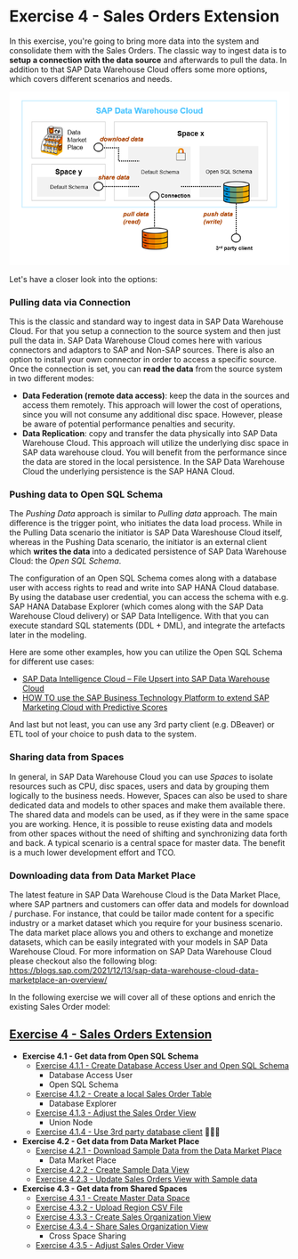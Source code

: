 # Exercise 4 - Sales Orders Extension

In this exercise, you're going to bring more data into the system and consolidate them with the Sales Orders.
The classic way to ingest data is to **setup a connection with the data source** and afterwards to pull the data.
In addition to that SAP Data Warehouse Cloud offers some more options, which covers different scenarios and needs. 

![](./images/data_ingestion.png)

Let's have a closer look into the options:

### Pulling data via Connection
This is the classic and standard way to ingest data in SAP Data Warehouse Cloud. For that you setup a connection to the source system and then just pull the data in. SAP Data Warehouse Cloud comes here with various connectors and adaptors to SAP and Non-SAP sources. There is also an option to install your own connector in order to access a specific source. Once the connection is set, you can **read the data** from the source system in two different modes: 
- **Data Federation (remote data access)**: keep the data in the sources and access them remotely. This approach will lower the cost of operations, since you will not consume any additional disc space. However, please be aware of potential performance penalties and security.   
- **Data Replication**: copy and transfer the data physically into SAP Data Warehouse Cloud. This approach will utilize the underlying disc space in SAP data warehouse cloud. You will benefit from the performance since the data are stored in the local persistence. In the SAP Data Warehouse Cloud the underlying persistence is the SAP HANA Cloud.

### Pushing data to Open SQL Schema
The _Pushing Data_ approach is similar to _Pulling data_ approach. The main difference is the trigger point, who initiates the data load process. 
While in the Pulling Data scenario the initiator is SAP Data Wareshouse Cloud itself, whereas in the Pushing Data scenario, the initiator is an external client which **writes the data** into a dedicated persistence of SAP Data Warehouse Cloud: the _Open SQL Schema_.  

The configuration of an Open SQL Schema comes along with a database user with access rights to read and write into SAP HANA Cloud database. 
By using the database user credential, you can access the schema with e.g. SAP HANA Database Explorer (which comes along with the SAP Data Warehouse Cloud delivery) or SAP Data Intelligence. With that you can execute standard SQL statements (DDL + DML), and integrate the artefacts later in the modeling.

Here are some other examples, how you can utilize the Open SQL Schema for different use cases:
- [SAP Data Intelligence Cloud – File Upsert into SAP Data Warehouse Cloud](https://blogs.sap.com/2021/12/23/sap-data-intelligence-cloud-file-upsert-into-sap-data-warehouse-cloud/)
- [HOW TO use the SAP Business Technology Platform to extend SAP Marketing Cloud with Predictive Scores](https://blogs.sap.com/2022/01/11/how-to-use-the-sap-business-technology-platform-to-extend-sap-marketing-cloud-with-predictive-scores/)


And last but not least, you can use any 3rd party client (e.g. DBeaver) or ETL tool of your choice to push data to the system.

### Sharing data from Spaces
In general, in SAP Data Warehouse Cloud you can use _Spaces_ to isolate resources such as CPU, disc spaces, users and data by grouping them logically to the business needs.
However, Spaces can also be used to share dedicated data and models to other spaces and make them available there. The shared data and models can be used, as if they were in the same space you are working. Hence, it is possible to reuse existing data and models from other spaces without the need of shifting and synchronizing data forth and back. A typical scenario is a central space for master data. The benefit is a much lower development effort and TCO. 

### Downloading data from Data Market Place
The latest feature in SAP Data Warehouse Cloud is the Data Market Place, where SAP partners and customers can offer data and models for download / purchase. For instance, that could be tailor made content for a specific industry or a market dataset which you require for your business scenario. The data market place allows you and others to exchange and monetize datasets, which can be easily integrated with your models in SAP Data Warehouse Cloud.
For more information on SAP Data Warehouse Cloud please checkout also the following blog:
https://blogs.sap.com/2021/12/13/sap-data-warehouse-cloud-data-marketplace-an-overview/

In the following exercise we will cover all of these options and enrich the existing Sales Order model:


[<h2>Exercise 4 - Sales Orders Extension</h2>](exercises/ex4/)
- **Exercise 4.1 - Get data from Open SQL Schema**
   - [Exercise 4.1.1 - Create Database Access User and Open SQL Schema](/exercises/ex4/open-sql-schema)
      - Database Access User
      - Open SQL Schema 
   - [Exercise 4.1.2 - Create a local Sales Order Table](/exercises/ex4/special-sales-orders-table)   
      - Database Explorer  
   - [Exercise 4.1.3 - Adjust the Sales Order View](/exercises/ex4/sales-orders-union)
      - Union Node   
   - [Exercise 4.1.4 - Use 3rd party database client](/exercises/ex4/3rd-party-db-client) :construction::construction::construction:
- **Exercise 4.2 - Get data from Data Market Place** 
   - [Exercise 4.2.1 - Download Sample Data from the Data Market Place](/exercises/ex4/data-market-place-sample-data-download)
      - Data Market Place
   - [Exercise 4.2.2 - Create Sample Data View](/exercises/ex4/data-market-place-sample-data-view)
   - [Exercise 4.2.3 - Update Sales Orders View with Sample data](/exercises/ex4/data-market-place-update-sales-view)
- **Exercise 4.3 - Get data from Shared Spaces** 
   - [Exercise 4.3.1 - Create Master Data Space](/exercises/ex4/master-data-space)
   - [Exercise 4.3.2 - Upload Region CSV File](/exercises/ex4/region-data-upload)
   - [Exercise 4.3.3 - Create Sales Organization View](/exercises/ex4/sales-organization-view)
   - [Exercise 4.3.4 - Share Sales Organization View](/exercises/ex4/sales-organization-view-share)
      - Cross Space Sharing 
   - [Exercise 4.3.5 - Adjust Sales Order View](/exercises/ex4/sales-orders-sales-organization)
